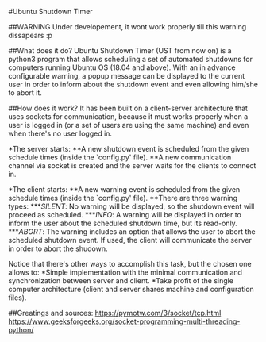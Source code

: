 #Ubuntu Shutdown Timer

##WARNING
Under developement, it wont work properly till this warning dissapears :p

##What does it do?
Ubuntu Shutdown Timer (UST from now on) is a python3 program that allows scheduling a set of automated shutdowns for computers running Ubuntu OS (18.04 and above). With an in advance configurable warning, a popup message can be displayed to the current user in order to inform about the shutdown event and even allowing him/she to abort it.

##How does it work?
It has been built on a client-server architecture that uses sockets for communication, because it must works properly when a user is logged in (or a set of users are using the same machine) and even when there's no user logged in. 

*The server starts:
**A new shutdown event is scheduled from the given schedule times (inside the `config.py' file).
**A new communication channel via socket is created and the server waits for the clients to connect in.

*The client starts:
**A new warning event is scheduled from the given schedule times (inside the `config.py' file).
**There are three warning types:
****SILENT*: No warning will be displayed, so the shutdown event will proceed as scheduled.
****INFO*: A warning will be displayed in order to inform the user about the scheduled shutdown time, but its read-only.
****ABORT*: The warning includes an option that allows the user to abort the scheduled shutdown event. If used, the client will communicate the server in order to abort the shudown.

Notice that there's other ways to accomplish this task, but the chosen one allows to:
*Simple implementation with the minimal communication and synchronization between server and client.
*Take profit of the single computer architecture (client and server shares machine and configuration files).

##Greatings and sources:
https://pymotw.com/3/socket/tcp.html
https://www.geeksforgeeks.org/socket-programming-multi-threading-python/
